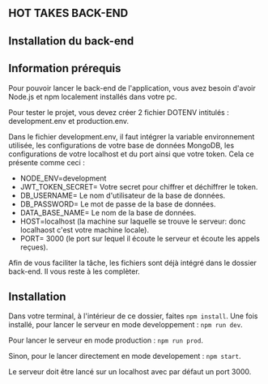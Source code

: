 ## HOT TAKES BACK-END ##

## Installation du back-end ##

## Information prérequis ##
Pour pouvoir lancer le back-end de l'application, vous avez besoin d'avoir Node.js et npm localement installés dans votre pc.

Pour tester le projet, vous devez créer 2 fichier DOTENV intitulés : development.env et production.env. 

Dans le fichier development.env, il faut intégrer la variable environnement utilisée, les configurations de votre base de données MongoDB, les configurations de votre localhost et du port ainsi que votre token. Cela ce présente comme ceci :
-  NODE_ENV=development
-  JWT_TOKEN_SECRET= Votre secret pour chiffrer et déchiffrer le token.
-  DB_USERNAME= Le nom d'utilisateur de la base de données.
-  DB_PASSWORD= Le mot de passe de la base de données.
-  DATA_BASE_NAME= Le nom de la base de données.
-  HOST=localhost (la machine sur laquelle se trouve le serveur: donc localhaost c'est votre machine locale).
-  PORT= 3000 (le port sur lequel il écoute le serveur et écoute les appels reçues).

Afin de vous faciliter la tâche, les fichiers sont déjà intégré dans le dossier back-end. Il vous reste à les complèter.

## Installation ##
Dans votre terminal, à l'intérieur de ce dossier, faites `npm install`. Une fois installé, pour lancer le serveur en mode developpement : `npm run dev`. 

Pour lancer le serveur en mode production : `npm run prod`. 

Sinon, pour le lancer directement en mode developement : `npm start`.

Le serveur doit être lancé sur un localhost avec par défaut un port 3000. 